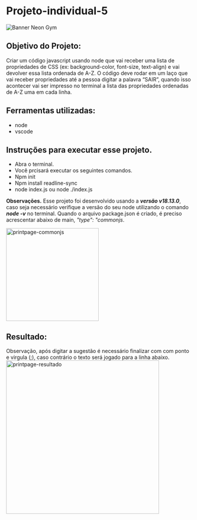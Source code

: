 # Projeto-individual-5
![Banner Neon Gym](https://user-images.githubusercontent.com/112557569/216474831-363bdc00-f293-4138-b111-15a1fdc2fd35.jpg)

<h2><strong> Objetivo do Projeto: </strong></h2>
Criar  um código javascript  usando node que vai receber uma lista de
propriedades de CSS (ex: background-color, font-size, text-align) e vai devolver
essa lista ordenada de A-Z. O código deve rodar em um laço que vai receber propriedades até a
pessoa digitar a palavra “SAIR”, quando isso acontecer vai ser impresso
no terminal a lista das propriedades ordenadas de A-Z uma em cada linha.

<h2> <strong>Ferramentas utilizadas:</strong></h2><ul>
<li>node</li>
<li>vscode</li> </ul>

<h2><strong>Instruções para executar esse projeto.</strong></h2>
<ul>
<li>Abra o terminal. </li>
<li>Você prcisará executar os seguintes comandos.</li>
<li>Npm init </li>
<li>Npm install readline-sync</li>
<li>node  index.js  ou node ./index.js </li>
</ul>
<p>
<strong>Observações.</strong>
  Esse projeto foi desenvolvido usando a <strong><em>versão v18.13.0</em></strong>, caso seja necessário verifique a versão do seu node utilizando o comando <strong><em>node -v</em></strong> no terminal. 
Quando o arquivo package.json é criado, é preciso acrescentar abaixo de main, <em>"type": "commonjs</em>. </p><p>

<img width="250" alt="printpage-commonjs" src="https://user-images.githubusercontent.com/112557569/216472039-c5752ac3-c241-4cb5-ab72-962e0a0e3f08.png">
</p>


<h2> Resultado:</h2>
Observação, após digitar a sugestão é necessário finalizar com  com ponto e virgula (;), caso contrário o texto será jogado para a linha abaixo. 

<img width="413" alt="printpage-resultado" src="https://user-images.githubusercontent.com/112557569/216471916-08a926d0-8b08-405c-b1d0-651f1596c36e.png">

